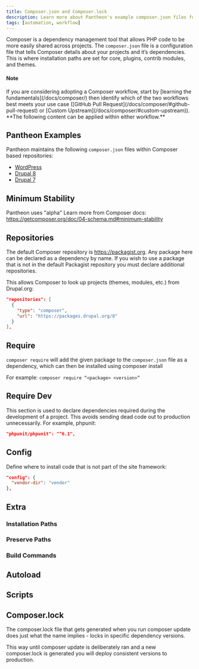 ```yaml
---
title: Composer.json and Composer.lock
description: Learn more about Pantheon's example composer.json files for WordPress, Drupal 8, and Drupal 7.
tags: [automation, workflow]
---
```

Composer is a dependency management tool that allows PHP code to be more easily shared across projects. The `composer.json` file is a configuration file that tells Composer details about your projects and it’s dependencies. This is where installation paths are set for core, plugins, contrib modules, and themes.

<div class="alert alert-info">
<h4 class="info">Note</h4>
<p markdown="1">If you are considering adopting a Composer workflow, start by [learning the fundamentals](/docs/composer/) then identify which of the two workflows best meets your use case ([GitHub Pull Request](/docs/composer/#github-pull-request) or [Custom Upstream](/docs/composer/#custom-upstream)). **The following content can be applied within either workflow.**</p>
</div>

## Pantheon Examples
Pantheon maintains the following `composer.json` files within Composer based repositories:
* [WordPress](https://github.com/pantheon-systems/example-wordpress-composer/blob/master/composer.json)
* [Drupal 8](https://github.com/pantheon-systems/example-drops-8-composer/blob/master/composer.json)
* [Drupal 7](https://github.com/pantheon-systems/example-drops-7-composer/blob/master/composer.json)

## Minimum Stability
Pantheon uses "alpha"
Learn more from Composer docs: https://getcomposer.org/doc/04-schema.md#minimum-stability

## Repositories
The default Composer repository is https://packagist.org. Any package here can be declared as a dependency by name.
If you wish to use a package that is not in the default Packagist repository you must declare additional repositories.

This allows Composer to look up projects (themes, modules, etc.) from Drupal.org:

```json
"repositories": [
  {
    "type": "composer",
    "url": "https://packages.drupal.org/8"
  }
],
```

## Require
`composer require` will add the given package to the `composer.json` file as a dependency, which can then be installed using composer install

For example: `composer require “<package> <version>”`
## Require Dev
This section is used to declare dependencies required during the development of a project. This avoids sending dead code out to production unnecessarily. For example, phpunit:

```json
"phpunit/phpunit": "^6.1",
```

## Config
Define where to install code that is not part of the site framework:

```json
"config": {
  "vendor-dir": "vendor"
},
```
## Extra
### Installation Paths
### Preserve Paths
### Build Commands
## Autoload
## Scripts
## Composer.lock
The composer.lock file that gets generated when you run composer update does just what the name implies - locks in specific dependency versions.

This way until composer update is deliberately ran and a new composer.lock is generated you will deploy consistent versions to production.
